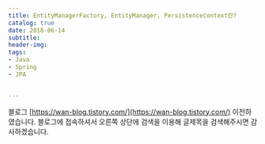 ```yaml
---
title: EntityManagerFactory, EntityManager, PersistenceContext란?
catalog: true
date: 2018-06-14
subtitle:
header-img:
tags:
- Java
- Spring
- JPA


---
```


블로그 [https://wan-blog.tistory.com/](https://wan-blog.tistory.com/) 이전하였습니다. 블로그에 접속하셔서 오른쪽 상단에 검색을 이용해 글제목을 검색해주시면 감사하겠습니다.
